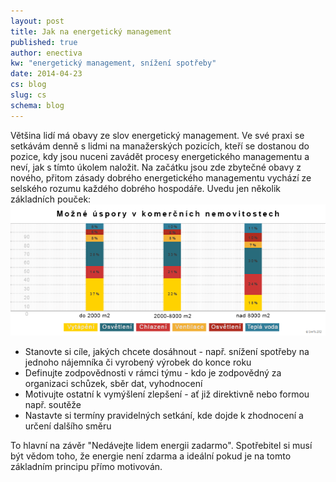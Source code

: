 ```yaml
---
layout: post
title: Jak na energetický management
published: true
author: enectiva
kw: "energetický management, snížení spotřeby" 
date: 2014-04-23
cs: blog
slug: cs
schema: blog
---
```


Většina lidí má obavy ze slov energetický management. Ve své praxi se setkávám denně s lidmi na manažerských pozicích, kteří se dostanou do pozice, kdy jsou nuceni zavádět procesy energetického managementu a neví, jak s tímto úkolem naložit. Na začátku jsou zde zbytečné obavy z nového, přitom zásady dobrého energetického managementu vychází ze selského rozumu každého dobrého hospodáře. Uvedu jen několik základních pouček:
![mozna-upspory_edit.png](/img/mozna-upspory_edit.png)

<!--more-->

- Stanovte si cíle, jakých chcete dosáhnout - např. snížení spotřeby na jednoho nájemníka či vyrobený výrobek do konce roku
- Definujte zodpovědnosti v rámci týmu - kdo je zodpovědný za organizaci schůzek, sběr dat, vyhodnocení
- Motivujte ostatní k vymýšlení zlepšení - ať již direktivně nebo formou např. soutěže
- Nastavte si termíny pravidelných setkání, kde dojde k zhodnocení a určení dalšího směru

To hlavní na závěr "Nedávejte lidem energii zadarmo". Spotřebitel si musí být vědom toho, že energie není zdarma a ideální pokud je na tomto základním principu přímo motivován.